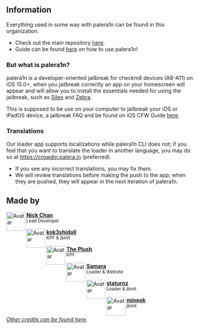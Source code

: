 ## Information
Everything used in some way with palera1n can be found in this organization.


- Check out the main repository [here](https://github.com/palera1n/palera1n).
- Guide can be found [here](https://ios.cfw.guide/installing-palera1n) on how to use palera1n!

###  But what is palera1n?
palera1n is a developer-oriented jailbreak for checkm8 devices (A8-A11) on iOS 15.0+, when you jailbreak correctly an app on your homescreen will appear and will allow you to install the essentials needed for using the jailbreak, such as [Sileo](https://github.com/Sileo/Sileo) and [Zebra](https://github.com/zbrateam/Zebra).

This is supposed to be use on your computer to jailbreak your iOS or iPadOS device, a jailbreak FAQ and be found on iOS CFW Guide [here](https://ios.cfw.guide/faq/).

### Translations
Our loader app supports localizations while palera1n CLI does not; if you feel that you want to translate the loader in another language, you may do so at https://crowdin.palera.in (preferred).

- If you see any incorrect translations, you may fix them.
- We will review translations before making the push to the app; when they are pushed, they will appear in the next iteration of palera1n.

## Made by


<p align="left">
    <img align="left" height="50px" width="50px" src="https://images.weserv.nl/?url=https://github.com/asdfugil.png&amp;fit=cover&amp;mask=circle&amp;maxage=7d" alt="Avatar">
    <b><a href="https://github.com/asdfugil">Nick Chan</a></b>
    <br>
    <sub>Lead Developer</sub>
</p>

<p align="left">
    <img align="left" height="50px" width="50px" src="https://images.weserv.nl/?url=https://github.com/kok3shidoll.png&amp;fit=cover&amp;mask=circle&amp;maxage=7d" alt="Avatar">
    <b><a href="https://github.com/kok3shidoll">kok3shidoll</a></b>
    <br>
    <sub>KPF & jbinit</sub>
</p>

<p align="left">
    <img align="left" height="50px" width="50px" src="https://images.weserv.nl/?url=https://github.com/plooshi.png&amp;fit=cover&amp;mask=circle&amp;maxage=7d" alt="Avatar">
    <b><a href="https://github.com/plooshi">The Plush</a></b>
    <br>
    <sub>KPF</sub>
</p>

<p align="left">
    <img align="left" height="50px" width="50px" src="https://images.weserv.nl/?url=https://github.com/ssalggnikool.png&amp;fit=cover&amp;mask=circle&amp;maxage=7d" alt="Avatar">
    <b><a href="https://github.com/ssalggnikool">Samara</a></b>
    <br>
    <sub>Loader & Website</sub>
</p>

<p align="left">
    <img align="left" height="50px" width="50px" src="https://images.weserv.nl/?url=https://github.com/staturnzz.png&amp;fit=cover&amp;mask=circle&amp;maxage=7d" alt="Avatar">
    <b><a href="https://github.com/staturnzz">staturnz</a></b>
    <br>
    <sub>Loader & jbinit</sub>
</p>

<p align="left">
    <img align="left" height="50px" width="50px" src="https://images.weserv.nl/?url=https://github.com/mineek.png&amp;fit=cover&amp;mask=circle&amp;maxage=7d" alt="Avatar">
    <b><a href="https://github.com/mineek">mineek</a></b>
    <br>
    <sub>jbinit</sub>
</p>


###### [Other credits can be found here](https://palera.in/other-credits).

</td></tr></table>
